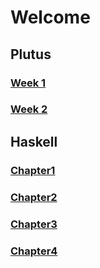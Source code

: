 # Welcome
## Plutus
### [Week 1](./plutus/week1/index.md)
### [Week 2](./plutus/week2/index.md)
## Haskell
### [Chapter1](./haskell/chapter1/index.md)
### [Chapter2](./haskell/chapter2/index.md)
### [Chapter3](./haskell/chapter3/index.md)
### [Chapter4](./haskell/chapter4/index.md)


